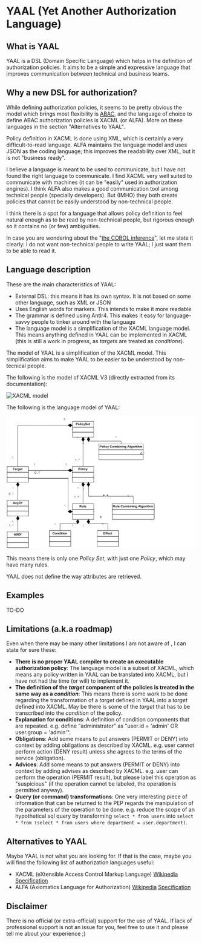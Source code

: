 # YAAL (Yet Another Authorization Language)

## What is YAAL

YAAL is a DSL (Domain Specific Language) which helps in the definition of authorization policies. It aims to be a simple and expressive language that improves communication between technical and business teams.

## Why a new DSL for authorization?

While defining authorization policies, it seems to be pretty obvious the model which brings most flexibility is [ABAC](https://en.wikipedia.org/wiki/Attribute-Based_Access_Control), and the language of choice to define ABAC authorization policies is XACML (or ALFA). More on these languages in the section "Alternatives to YAAL".

Policy definition in XACML is done using XML, which is certainly a very difficult-to-read language. ALFA maintains the language model and uses JSON as the coding language; this improves the readability over XML, but it is not "business ready".

I believe a language is meant to be used to communicate, but I have not found the right language to communicate. I find XACML very well suited to communicate with machines (it can be "easily" used in authorization engines). I think ALFA also makes a good communication tool among technical people (specially developers). But (IMHO) they both create policies that cannot be easily understood by non-technical people.

I think there is a spot for a language that allows policy definition to feel natural enough as to be read by non-technical people, but rigorous enough so it contains no (or few) ambiguities.

In case you are wondering about the "[the COBOL inference](http://martinfowler.com/bliki/BusinessReadableDSL.html)", let me state it clearly: I do not want non-technical people to write YAAL; I just want them to be able to read it.

## Language description

These are the main characteristics of YAAL:
- External DSL: this means it has its own syntax. It is not based on some other language, such as XML or JSON
- Uses English words for markers. This intends to make it more readable
- The grammar is defined using Antlr4. This makes it easy for language-savvy people to tinker around with the language
- The language model is a simplification of the XACML language model. This means anything defined in YAAL can be implemented in XACML (this is still a work in progress, as _targets_ are treated as _conditions_).
 
The model of YAAL is a simplification of the XACML model. This simplification aims to make YAAL to be easier to be understood by non-tecnical people.

The following is the model of XACML V3 (directly extracted from its documentation):

![XACML model](http://docs.oasis-open.org/xacml/3.0/xacml-3.0-core-spec-os-en_files/image004.gif "XACML model")

The following is the language model of YAAL:

![YAAL model](/img/yaal_model.png "YAAL model")

This means there is only one _Policy Set_, with just one _Policy_, which may have many rules.

YAAL does not define the way attributes are retrieved.

## Examples

TO-DO

## Limitations (a.k.a roadmap)

Even when there may be many other limitations I am not aware of , I can state for sure these:

- **There is no proper YAAL compiler to create an executable authorization policy**: The language model is a subset of XACML, which means any policy written in YAAL can be translated into XACML, but I have not had the time (or will) to implement it.
- **The definition of the _target_ component of the policies is treated in the same way as a _condition_**: This means there is some work to be done regarding the transformation of a _target_ defined in YAAL into a _target_ defined into XACML. May be there is some of the _target_ that has to be transcribed into the _condition_ of the policy.
- **Explanation for conditions**: A definition of condition components that are repeated. e.g. define "administrator" as "user.id = 'admin' OR user.group = 'admin'".
- **Obligations**: Add some means to put answers (PERMIT or DENY) into context by adding obligations as described by XACML. e.g. user cannot perform action (DENY result) unless she agrees to the terms of the service (obligation).
- **Advices**: Add some means to put answers (PERMIT or DENY) into context by adding advises as described by XACML. e.g. user can perform the operation (PERMIT result), but please label this operation as "suspicious" (if the operation cannot be labeled, the operation is permitted anyway).
- **Query (or command) transformations**: One very interesting piece of information that can be returned to the PEP regards the manipulation of the parameters of the operation to be done. e.g. reduce the scope of an hypothetical sql query by transforming `select * from users` into `select * from (select * from users where department = user.department)`.

## Alternatives to YAAL

Maybe YAAL is not what you are looking for. If that is the case, maybe you will find the following list of authorization languages useful:

- XACML (eXtensible Access Control Markup Language) [Wikipedia]([https://en.wikipedia.org/wiki/XACML) [Specification](https://www.oasis-open.org/committees/tc_home.php?wg_abbrev=xacml)
- ALFA (Axiomatics Language for Authorization) [Wikipedia](https://en.wikipedia.org/wiki/ALFA_(XACML)) [Specification](https://www.axiomatics.com/solutions/products/authorization-for-applications/developer-tools-and-apis/192-axiomatics-language-for-authorization-alfa.html)

## Disclaimer
There is no official (or extra-official) support for the use of YAAL. If lack of professional support is not an issue for you, feel free to use it and please tell me about your experience ;)
